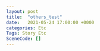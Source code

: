 ```yaml
---
layout: post
title:  "others_test"
date:   2021-05-24 17:00:00 +0000
categories: Etc
Tags: Story Etc
SceneCode: []
---
```

